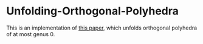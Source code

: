 # Unfolding-Orthogonal-Polyhedra

This is an implementation of [this paper](http://link.springer.com/chapter/10.1007%2F978-3-662-48971-0_36), which unfolds orthogonal polyhedra of at most genus 0.
